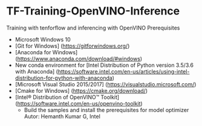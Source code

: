 # TF-Training-OpenVINO-Inference
Training with tenforflow and inferencing with OpenVINO
Prerequisites
  * Microsoft Windows 10
  * [Git for Windows] (https://gitforwindows.org/)
  * [Anaconda for Windows] (https://www.anaconda.com/download/#windows)
  * New conda environment for [Intel Distribution of Python  version 3.5/3.6 with Anaconda] (https://software.intel.com/en-us/articles/using-intel-distribution-for-python-with-anaconda)
  * [Microsoft Visual Studio 2015/2017] (https://visualstudio.microsoft.com/)
  * [Cmake for Windows] (https://cmake.org/download/)
  * [Intel® Distribution of OpenVINO™ Toolkit] (https://software.intel.com/en-us/openvino-toolkit)
    * Build the samples and install the prerequisites for model optimizer
Autor: Hemanth Kumar G, Intel
